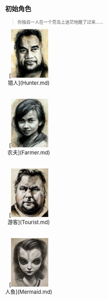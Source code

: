 ## 初始角色  
> 你独自一人在一个荒岛上迷茫地醒了过来……  
  
<div style="display:inline-block"><div class="gamedatalist" style="text-align:center;;min-height:0px;margin-bottom:40px;margin-right:20px;font-size:1.2em;">[<img width="120px" src="../wiki/Sprite/Hunter17561.png"><br>猎人](Hunter.md)</div><div class="gamedatalist" style="text-align:center;;min-height:0px;margin-bottom:40px;margin-right:20px;font-size:1.2em;">[<img width="120px" src="../wiki/Sprite/Farmer.png"><br>农夫](Farmer.md)</div><div class="gamedatalist" style="text-align:center;;min-height:0px;margin-bottom:40px;margin-right:20px;font-size:1.2em;">[<img width="120px" src="../wiki/Sprite/Tourist.png"><br>游客](Tourist.md)</div><div class="gamedatalist" style="text-align:center;;min-height:0px;margin-bottom:40px;margin-right:20px;font-size:1.2em;">[<img width="120px" src="../wiki/Sprite/MermaidGirl.png"><br>人鱼](Mermaid.md)</div></div>  
  


<script>document.title="可选角色 - 卡牌生存百科 Card Survival Wiki";</script>